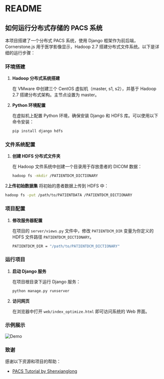 # README

## 如何运行分布式存储的 PACS 系统

本项目搭建了一个分布式 PACS 系统，使用 Django 框架作为前后端，Cornerstone.js 用于医学影像显示，Hadoop 2.7 搭建分布式文件系统。以下是详细的运行步骤：

### 环境搭建

1. **Hadoop 分布式系统搭建**

   在 VMware 中创建三个 CentOS 虚拟机（master, s1, s2），并基于 Hadoop 2.7 搭建分布式架构。主节点设置为 master。

2. **Python 环境配置**

   在虚拟机上配置 Python 环境，确保安装 Django 和 HDFS 库。可以使用以下命令安装：
   
   ```bash
   pip install django hdfs
   ```
### 文件系统配置
1. **创建 HDFS 分布式文件夹**
   
   在 Hadoop 文件系统中创建一个目录用于存放患者的 DICOM 数据：
      ```bash
   hadoop fs -mkdir /PATIENTDCM_DICTIONARY
   ```

2**上传初始数据集**
   将初始的患者数据上传到 HDFS 中：
   ```bash
   hadoop fs -put /path/to/PATIENTDATA /PATIENTDCM_DICTIONARY
   ```

### 项目配置
1. **修改服务器配置**

   在项目的 `server/views.py` 文件中，修改 `PATIENTDCM_DIR` 变量为你定义的 HDFS 文件路径 `PATIENTDCM_DICTIONARY`。
   ```bash
   PATIENTDCM_DIR = "/path/to/PATIENTDCM_DICTIONARY"
   ```

### 运行项目
1. **启动 Django 服务**

   在项目根目录下运行 Django 服务：
   ```bash
   python manage.py runserver
    ```
2. **访问网页**

   在浏览器中打开 `web/index_optimize.html` 即可访问系统的 Web 界面。


### 示例展示

![Demo](./demo.png)

### 致谢

感谢以下资源和项目的帮助：

- [PACS Tutorial by Shenxianglong](https://github.com/shenxianglong/pacs-tutorial)